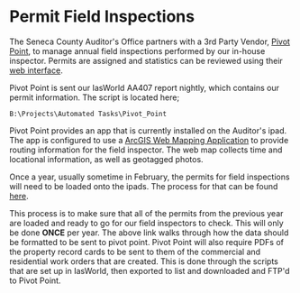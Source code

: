 # Permit Field Inspections
The Seneca County Auditor's Office partners with a 3rd Party Vendor, [Pivot Point](https://pivotpoint.us/), to manage annual field inspections performed by our in-house inspector. Permits are assigned and statistics can be reviewed using their [web interface](https://field.pivotpoint.us/DataSetStats?dataSetID=7668ba65-3806-4dca-aa3a-494f27a272fb).

Pivot Point is sent our IasWorld AA407 report nightly, which contains our permit information. The script is  located here;
```
B:\Projects\Automated Tasks\Pivot_Point
```

Pivot Point provides an app that is currently installed on the Auditor's ipad. The app is configured to use a [ArcGIS Web Mapping Application](https://senecacountygis.maps.arcgis.com/home/item.html?id=c4ad0edf3b2440fab10de5361c47452f) to provide routing information for the field inspector. The web map collects time and locational information, as well as geotagged photos.

Once a year, usually sometime in February, the permits for field inspections will need to be loaded onto the ipads. The process for that can be found [here](https://github.com/SenecaCountyOhio/Pivot_Point_Config_Scripts). 

This process is to make sure that all of the permits from the previous year are loaded and ready to go for our field inspectors to check. This will only be done **ONCE** per year. The above link walks through how the data should be formatted to be sent to pivot point. 
Pivot Point will also require PDFs of the property record cards to be sent to them of the commercial and residential work orders that are created. This is done through the scripts that are set up in IasWorld, then exported to list and downloaded and FTP'd to Pivot Point.
